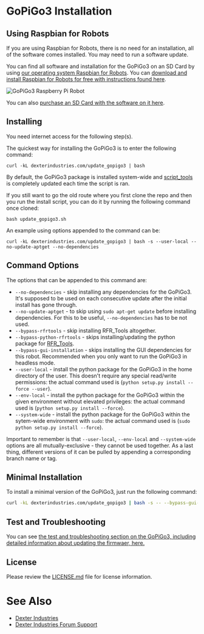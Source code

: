 # GoPiGo3 Installation

## Using Raspbian for Robots

If you are using Raspbian for Robots, there is no need for an installation, all of the software comes installed.  You may need to run a software update.  

You can find all software and installation for the GoPiGo3 on an SD Card by using [our operating system Raspbian for Robots](https://www.dexterindustries.com/raspberry-pi-robot-software/).  You can [download and install Raspbian for Robots for free with instructions found here](https://www.dexterindustries.com/howto/install-raspbian-for-robots-image-on-an-sd-card/).  

![ GoPiGo3 Raspberry Pi Robot ](https://raw.githubusercontent.com/DexterInd/GoPiGo3/master/GoPiGo3_Raspberry_Pi_Robot_With_Eyes.jpg)

You can also [purchase an SD Card with the software on it here](https://www.dexterindustries.com/shop/sd-card-raspbian-wheezy-image-for-raspberry-pi/).  

## Installing

You need internet access for the following step(s).

The quickest way for installing the GoPiGo3 is to enter the following command:
```
curl -kL dexterindustries.com/update_gopigo3 | bash
```

By default, the GoPiGo3 package is installed system-wide and [script_tools](https://github.com/DexterInd/script_tools) is completely updated each time the script is ran.

If you still want to go the old route where you first clone the repo and then you run the install script, you can do it by running the following command once cloned:
```
bash update_gopigo3.sh
```

An example using options appended to the command can be:
```
curl -kL dexterindustries.com/update_gopigo3 | bash -s --user-local --no-update-aptget --no-dependencies
```

## Command Options

The options that can be appended to this command are:

* `--no-dependencies` - skip installing any dependencies for the GoPiGo3. It's supposed to be used on each consecutive update after the initial install has gone through.
* `--no-update-aptget` - to skip using `sudo apt-get update` before installing dependencies. For this to be useful, `--no-dependencies` has to be not used.
* `--bypass-rfrtools` - skip installing RFR_Tools altogether.
* `--bypass-python-rfrtools` - skips installing/updating the python package for  [RFR_Tools](https://github.com/DexterInd/RFR_Tools).
* `--bypass-gui-installation` - skips installing the GUI dependencies for this robot. Recommended when you only want to run the GoPiGo3 in headless mode.
* `--user-local` - install the python package for the GoPiGo3 in the home directory of the user. This doesn't require any special read/write permissions: the actual command used is (`python setup.py install --force --user`).
* `--env-local` - install the python package for the GoPiGo3 within the given environment without elevated privileges: the actual command used is (`python setup.py install --force`).
* `--system-wide` - install the python package for the GoPiGo3 within the sytem-wide environment with `sudo`: the actual command used is (`sudo python setup.py install --force`).

Important to remember is that `--user-local`, `--env-local` and `--system-wide` options are all mutually-exclusive - they cannot be used together.
As a last thing, different versions of it can be pulled by appending a corresponding branch name or tag.

## Minimal Installation

To install a minimal version of the GoPiGo3, just run the following command:
```bash
curl -kL dexterindustries.com/update_gopigo3 | bash -s -- --bypass-gui-installation
```

## Test and Troubleshooting
You can see [the test and troubleshooting section on the GoPiGo3, including detailed information about updating the firmwaer, here.](https://www.dexterindustries.com/GoPiGo/get-started-with-the-gopigo3-raspberry-pi-robot/test-and-troubleshoot-the-gopigo3-raspberry-pi-robot/)

## License

Please review the [LICENSE.md] file for license information.

[LICENSE.md]: ./LICENSE.md

# See Also

- [Dexter Industries](http://www.dexterindustries.com/GoPiGo)
- [Dexter Industries Forum Support](http://forum.dexterindustries.com/c/gopigo)
